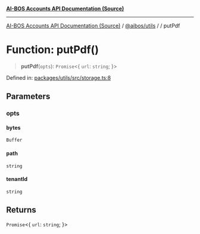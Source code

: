 [**AI-BOS Accounts API Documentation (Source)**](../../../README.md)

***

[AI-BOS Accounts API Documentation (Source)](../../../README.md) / [@aibos/utils](../README.md) / [](../README.md) / putPdf

# Function: putPdf()

> **putPdf**(`opts`): `Promise`\<\{ `url`: `string`; \}\>

Defined in: [packages/utils/src/storage.ts:8](https://github.com/pohlai88/accounts/blob/48103fb36d28b2b9bfb33472b6de2f719773cde9/packages/utils/src/storage.ts#L8)

## Parameters

### opts

#### bytes

`Buffer`

#### path

`string`

#### tenantId

`string`

## Returns

`Promise`\<\{ `url`: `string`; \}\>
